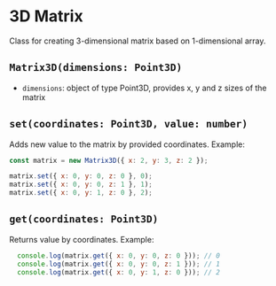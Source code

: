 # 3D Matrix
Class for creating 3-dimensional matrix based on 1-dimensional array.

## `Matrix3D(dimensions: Point3D)`
* `dimensions`: object of type Point3D, provides x, y and z sizes of the matrix

## `set(coordinates: Point3D, value: number)`
Adds new value to the matrix by provided coordinates. Example:

  ```js
  const matrix = new Matrix3D({ x: 2, y: 3, z: 2 });

  matrix.set({ x: 0, y: 0, z: 0 }, 0);
  matrix.set({ x: 0, y: 0, z: 1 }, 1);
  matrix.set({ x: 0, y: 1, z: 0 }, 2);
  ```

## `get(coordinates: Point3D)`
Returns value by coordinates. Example:

```js
  console.log(matrix.get({ x: 0, y: 0, z: 0 })); // 0
  console.log(matrix.get({ x: 0, y: 0, z: 1 })); // 1
  console.log(matrix.get({ x: 0, y: 1, z: 0 })); // 2
```

